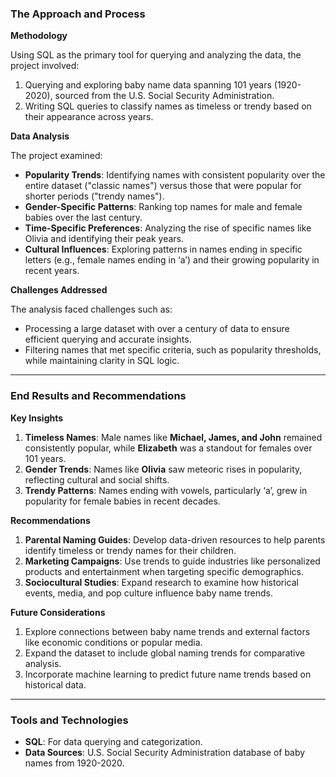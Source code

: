 ### The Approach and Process

**Methodology**

Using SQL as the primary tool for querying and analyzing the data, the project involved:

1. Querying and exploring baby name data spanning 101 years (1920-2020), sourced from the U.S. Social Security Administration.
2. Writing SQL queries to classify names as timeless or trendy based on their appearance across years.

**Data Analysis**

The project examined:

- **Popularity Trends**: Identifying names with consistent popularity over the entire dataset ("classic names") versus those that were popular for shorter periods ("trendy names").
- **Gender-Specific Patterns**: Ranking top names for male and female babies over the last century.
- **Time-Specific Preferences**: Analyzing the rise of specific names like Olivia and identifying their peak years.
- **Cultural Influences**: Exploring patterns in names ending in specific letters (e.g., female names ending in ‘a’) and their growing popularity in recent years.

**Challenges Addressed**

The analysis faced challenges such as:

- Processing a large dataset with over a century of data to ensure efficient querying and accurate insights.
- Filtering names that met specific criteria, such as popularity thresholds, while maintaining clarity in SQL logic.

---

### End Results and Recommendations

**Key Insights**

1. **Timeless Names**: Male names like **Michael, James, and John** remained consistently popular, while **Elizabeth** was a standout for females over 101 years.
2. **Gender Trends**: Names like **Olivia** saw meteoric rises in popularity, reflecting cultural and social shifts.
3. **Trendy Patterns**: Names ending with vowels, particularly ‘a’, grew in popularity for female babies in recent decades.

**Recommendations**

1. **Parental Naming Guides**: Develop data-driven resources to help parents identify timeless or trendy names for their children.
2. **Marketing Campaigns**: Use trends to guide industries like personalized products and entertainment when targeting specific demographics.
3. **Sociocultural Studies**: Expand research to examine how historical events, media, and pop culture influence baby name trends.

**Future Considerations**

1. Explore connections between baby name trends and external factors like economic conditions or popular media.
2. Expand the dataset to include global naming trends for comparative analysis.
3. Incorporate machine learning to predict future name trends based on historical data.

---

### Tools and Technologies

- **SQL**: For data querying and categorization.
- **Data Sources**: U.S. Social Security Administration database of baby names from 1920-2020.
